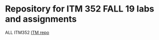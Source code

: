 # Repository for ITM 352 FALL 19 labs and assignments
ALL ITM352
[ITM repo](https://github.com/juliakelliher/ITM352_F19_repo)
